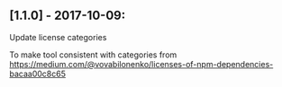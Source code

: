 ## [1.1.0] - 2017-10-09:

Update license categories

To make tool consistent with categories from https://medium.com/@vovabilonenko/licenses-of-npm-dependencies-bacaa00c8c65
